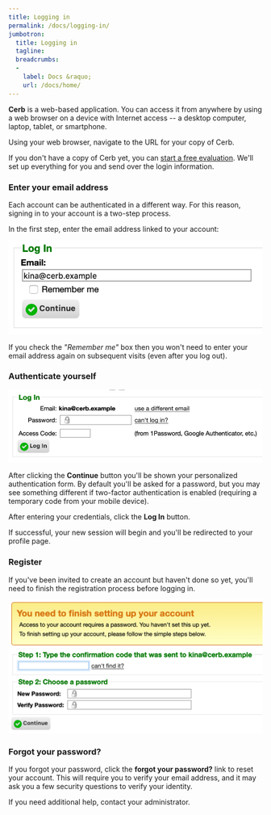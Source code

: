 ```yaml
---
title: Logging in
permalink: /docs/logging-in/
jumbotron:
  title: Logging in
  tagline: 
  breadcrumbs:
  -
    label: Docs &raquo;
    url: /docs/home/
---
```


**Cerb** is a web-based application. You can access it from anywhere by using a web browser on a device with Internet access -- a desktop computer, laptop, tablet, or smartphone.

Using your web browser, navigate to the URL for your copy of Cerb.

If you don't have a copy of Cerb yet, you can <a href="javascript:;" data-cerb-bot-interaction="cloud" data-cerb-bot-param-mode="signup">start a free evaluation</a>. We'll set up everything for you and send over the login information.

### Enter your email address

Each account can be authenticated in a different way. For this reason, signing in to your account is a two-step process.

In the first step, enter the email address linked to your account:

<div class="cerb-screenshot">
<img src="/assets/images/docs/logging-in/login_email.png" class="screenshot">
</div>

<div class="cerb-box note">
<p>If you check the <i>"Remember me"</i> box then you won't need to enter your email address again on subsequent visits (even after you log out).</p>
</div>

### Authenticate yourself

<div class="cerb-screenshot">
<img src="/assets/images/docs/logging-in/authenticate.png" class="screenshot">
</div>

After clicking the **Continue** button you'll be shown your personalized authentication form.  By default you'll be asked for a password, but you may see something different if two-factor authentication is enabled (requiring a temporary code from your mobile device).

After entering your credentials, click the **Log In** button.

If successful, your new session will begin and you'll be redirected to your profile page.

### Register

If you've been invited to create an account but haven't done so yet, you'll need to finish the registration process before logging in.

<div class="cerb-screenshot">
<img src="/assets/images/docs/logging-in/register.png" class="screenshot">
</div>

### Forgot your password?

If you forgot your password, click the **forgot your password?** link to reset your account.  This will require you to verify your email address, and it may ask you a few security questions to verify your identity.

If you need additional help, contact your administrator.